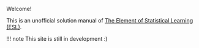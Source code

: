 
Welcome!

This is an unofficial solution manual of [The Element of Statistical Learning (ESL)](https://web.stanford.edu/~hastie/ElemStatLearn/).

!!! note
    This site is still in development :)
